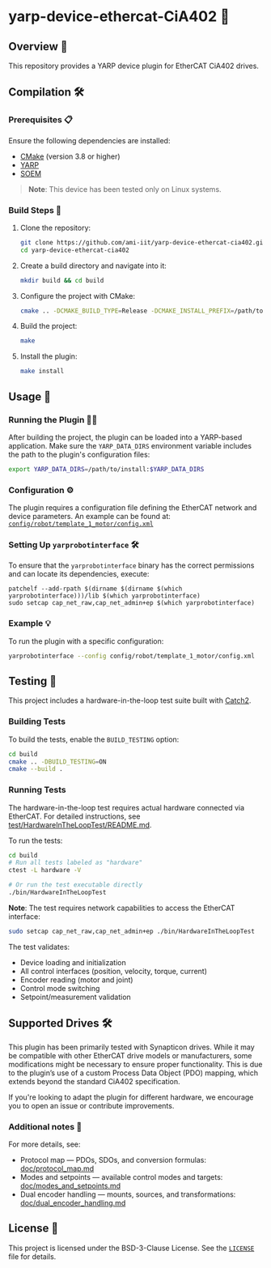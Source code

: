 # yarp-device-ethercat-CiA402 🚀

## Overview 🌟
This repository provides a YARP device plugin for EtherCAT CiA402 drives.

## Compilation 🛠️

### Prerequisites 📋
Ensure the following dependencies are installed:
- [CMake](https://cmake.org/) (version 3.8 or higher)
- [YARP](https://www.yarp.it/)
- [SOEM](https://github.com/OpenEtherCATsociety/SOEM)

> **Note**: This device has been tested only on Linux systems.

### Build Steps 🧩

1. Clone the repository:
   ```bash
   git clone https://github.com/ami-iit/yarp-device-ethercat-cia402.git
   cd yarp-device-ethercat-cia402
   ```
2. Create a build directory and navigate into it:
   ```bash
   mkdir build && cd build
   ```

3. Configure the project with CMake:
   ```bash
   cmake .. -DCMAKE_BUILD_TYPE=Release -DCMAKE_INSTALL_PREFIX=/path/to/install
   ```

4. Build the project:
   ```bash
   make
   ```

5. Install the plugin:
   ```bash
   make install
   ```

## Usage 🚀

### Running the Plugin 🏃‍♂️

After building the project, the plugin can be loaded into a YARP-based application. Make sure the `YARP_DATA_DIRS` environment variable includes the path to the plugin's configuration files:
```bash
export YARP_DATA_DIRS=/path/to/install:$YARP_DATA_DIRS
```

### Configuration ⚙️
The plugin requires a configuration file defining the EtherCAT network and device parameters. An example can be found at: [`config/robot/template_1_motor/config.xml`](config/robot/template_1_motor/config.xml)

### Setting Up `yarprobotinterface` 🛠️
To ensure that the `yarprobotinterface` binary has the correct permissions and can locate its dependencies, execute:

```console
patchelf --add-rpath $(dirname $(dirname $(which yarprobotinterface)))/lib $(which yarprobotinterface)
sudo setcap cap_net_raw,cap_net_admin+ep $(which yarprobotinterface)
```

### Example 💡
To run the plugin with a specific configuration:
```bash
yarprobotinterface --config config/robot/template_1_motor/config.xml
```

## Testing 🧪

This project includes a hardware-in-the-loop test suite built with [Catch2](https://github.com/catchorg/Catch2).

### Building Tests

To build the tests, enable the `BUILD_TESTING` option:

```bash
cd build
cmake .. -DBUILD_TESTING=ON
cmake --build .
```

### Running Tests

The hardware-in-the-loop test requires actual hardware connected via EtherCAT. For detailed instructions, see [test/HardwareInTheLoopTest/README.md](test/HardwareInTheLoopTest/README.md).

To run the tests:

```bash
cd build
# Run all tests labeled as "hardware"
ctest -L hardware -V

# Or run the test executable directly
./bin/HardwareInTheLoopTest
```

**Note**: The test requires network capabilities to access the EtherCAT interface:
```bash
sudo setcap cap_net_raw,cap_net_admin+ep ./bin/HardwareInTheLoopTest
```

The test validates:
- Device loading and initialization
- All control interfaces (position, velocity, torque, current)
- Encoder reading (motor and joint)
- Control mode switching
- Setpoint/measurement validation

## Supported Drives 🛠️
This plugin has been primarily tested with Synapticon drives. While it may be compatible with other EtherCAT drive models or manufacturers, some modifications might be necessary to ensure proper functionality. This is due to the plugin’s use of a custom Process Data Object (PDO) mapping, which extends beyond the standard CiA402 specification.

If you're looking to adapt the plugin for different hardware, we encourage you to open an issue or contribute improvements.

### Additional notes 📝
For more details, see:
- Protocol map — PDOs, SDOs, and conversion formulas: [doc/protocol_map.md](./doc/protocol_map.md)
- Modes and setpoints — available control modes and targets: [doc/modes_and_setpoints.md](./doc/modes_and_setpoints.md)
- Dual encoder handling — mounts, sources, and transformations: [doc/dual_encoder_handling.md](./doc/dual_encoder_handling.md)


## License 📜
This project is licensed under the BSD-3-Clause License. See the [`LICENSE`](LICENSE) file for details.
